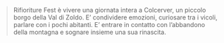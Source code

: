 > Rifioriture Fest è vivere una giornata intera a Colcerver, un piccolo borgo della Val di Zoldo. E’ condividere emozioni, curiosare tra i vicoli, parlare con i pochi abitanti. E’ entrare in contatto con l’abbandono della montagna e sognare insieme una sua rinascita.